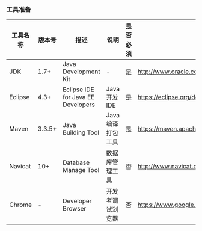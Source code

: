 ### 工具准备

| 工具名称 | 版本号 | 描述 | 说明 | 是否必须 | 下载地址 |
| ------- | ----- | --- | ---- | ------- | ------- |
| JDK | 1.7+ | Java Development Kit | - | 是 | http://www.oracle.com/technetwork/java/javase/downloads/index.html |
| Eclipse | 4.3+ | Eclipse IDE for Java EE Developers | Java 开发 IDE | 是 | https://eclipse.org/downloads/?osType=win32 |
| Maven | 3.3.5+ | Java Building Tool | Java 编译打包工具 | 是 | https://maven.apache.org/download.cgi |
| Navicat | 10+ | Database Manage Tool | 数据库管理工具 | 否 | http://www.navicat.com.cn/ |
| Chrome | - | Developer Browser | 开发者调试浏览器 | 否 | https://www.google.com/chrome/browser/desktop/index.html |
